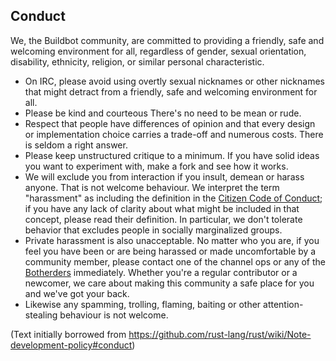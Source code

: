 ## Conduct

We, the Buildbot community, are committed to providing a friendly, safe and welcoming environment for all, regardless of gender, sexual orientation, disability, ethnicity, religion, or similar personal characteristic.

* On IRC, please avoid using overtly sexual nicknames or other nicknames that might detract from a friendly, safe and welcoming environment for all.
* Please be kind and courteous
  There's no need to be mean or rude.
* Respect that people have differences of opinion and that every design or implementation choice carries a trade-off and numerous costs.
  There is seldom a right answer.
* Please keep unstructured critique to a minimum.
  If you have solid ideas you want to experiment with, make a fork and see how it works.
* We will exclude you from interaction if you insult, demean or harass anyone.
  That is not welcome behaviour.
  We interpret the term "harassment" as including the definition in the <a href="http://citizencodeofconduct.org/">Citizen Code of Conduct</a>; if you have any lack of clarity about what might be included in that concept, please read their definition.
  In particular, we don't tolerate behavior that excludes people in socially marginalized groups.
* Private harassment is also unacceptable.
  No matter who you are, if you feel you have been or are being harassed or made uncomfortable by a community member, please contact one of the channel ops or any of the [Botherders](https://github.com/buildbot/botherders#members) immediately.
  Whether you're a regular  contributor or a newcomer, we care about making this community a safe place for you and we've got your back.
* Likewise any spamming, trolling, flaming, baiting or other attention-stealing behaviour is not welcome.

(Text initially borrowed from https://github.com/rust-lang/rust/wiki/Note-development-policy#conduct)
